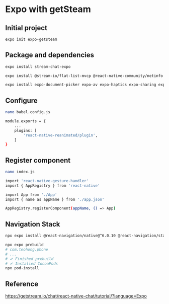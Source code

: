 # Expo with getSteam

## Initial project
```bash
expo init expo-getsteam
```

## Package and dependencies
```bash
expo install stream-chat-expo

expo install @stream-io/flat-list-mvcp @react-native-community/netinfo expo-file-system expo-image-manipulator expo-image-picker expo-media-library react-native-gesture-handler react-native-reanimated react-native-svg

expo install expo-document-picker expo-av expo-haptics expo-sharing expo-clipboard
```

## Configure
```bash
nano babel.config.js
```
```bash
module.exports = {
    ...
    plugins: [
        'react-native-reanimated/plugin',
    ]
}
```

## Register component
```bash
nano index.js
```
```bash
import 'react-native-gesture-handler'
import { AppRegistry } from 'react-native'

import App from './App'
import { name as appName } from './app.json'

AppRegistry.registerComponent(appName, () => App)
```

## Navigation Stack
```bash
npx expo install @react-navigation/native@^6.0.10 @react-navigation/stack@^6.2.1  react-native-screens@^3.13.1 react-native-safe-area-context@^4.2.5
```
```bash
npx expo prebuild
# com.teohong.phone
# ...
# ✔ Finished prebuild
# ✔ Installed CocoaPods
npx pod-install
```

## Reference

<https://getstream.io/chat/react-native-chat/tutorial/?language=Expo>